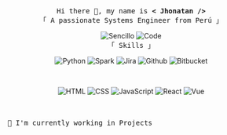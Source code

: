 <p align="center">
  <samp>
    Hi there 👋, my name is <b> < Jhonatan /> </b>
    <br>
    「 A passionate Systems Engineer from Perú 」
  </samp>
</p>

<p align="center">
  <img alt="Sencillo" src="https://img.shields.io/badge/-Sencillo-f8cd50?style=flat-square&logo=Plex&logoColor=white">
   <img alt="Code" src="https://img.shields.io/badge/-Code-000000?style=flat-square&logo=Plex&logoColor=white">
  <br>
  <samp>
     「 Skills 」
  </samp>
  <br>
</p>

<p align="center">
    <img alt="Python" src="https://img.shields.io/badge/-Python-3776AB?style=flat-square&logo=Python&logoColor=white">
    <img alt="Spark" src="https://img.shields.io/badge/-Spark-E42682A?style=flat-square&logo=apachespark&logoColor=white">
    <img alt="Jira" src="https://img.shields.io/badge/-Python-0146b3?style=flat-square&logo=Python&logoColor=white">
    <img alt="Github" src="https://img.shields.io/badge/-Jira-6cc644?style=flat-square&logo=Jira&logoColor=white">
    <img alt="Bitbucket" src="https://img.shields.io/badge/-Bitbucket-0055CC?style=flat-square&logo=Bitbucket&logoColor=white">
</p>
<br>
  
<p align="center">
    <img alt="HTML" src="https://img.shields.io/badge/-HTML-E34F26?style=flat-square&logo=HTML5&logoColor=white">
    <img alt="CSS" src="https://img.shields.io/badge/-CSS-1572B6?style=flat-square&logo=CSS3&logoColor=white">
    <img alt="JavaScript" src="https://img.shields.io/badge/-JavaScript-F7DF1E?style=flat-square&logo=JavaScript&logoColor=white">
    <img alt="React" src="https://img.shields.io/badge/-React-61dbfb?style=flat-square&logo=react&logoColor=white">
    <img alt="Vue" src="https://img.shields.io/badge/-Vue-41B883?style=flat-square&logo=Vuedotjs&logoColor=white">
</p>
<br>
  
  <br>
  <samp>
     🔭 I'm currently working in Projects
  </samp>

